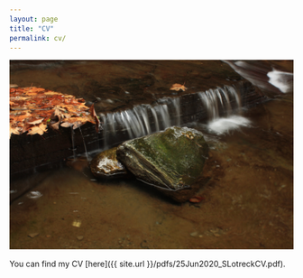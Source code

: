 ```yaml
---
layout: page
title: "CV"
permalink: cv/
---
```

![Picture of water flowing over a rock with autumn leaves](../images/rock.JPG)

You can find my CV [here]({{ site.url }}/pdfs/25Jun2020_SLotreckCV.pdf).
